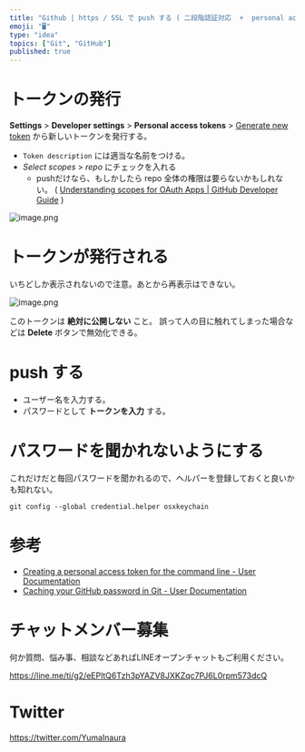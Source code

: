 ```yaml
---
title: "Github | https / SSL で push する ( 二段階認証対応  +  personal access token を利用"
emoji: "🖥"
type: "idea"
topics: ["Git", "GitHub"]
published: true
---
```



# トークンの発行

**Settings** > **Developer settings** > **Personal access tokens** > [Generate new token](https://github.com/settings/tokens/new) から新しいトークンを発行する。

- `Token description` には適当な名前をつける。
- *Select scopes* > *repo* にチェックを入れる
  - pushだけなら、もしかしたら repo 全体の権限は要らないかもしれない。 ( [Understanding scopes for OAuth Apps | GitHub Developer Guide](https://developer.github.com/apps/building-oauth-apps/understanding-scopes-for-oauth-apps/) )

![image.png](https://qiita-image-store.s3.amazonaws.com/0/89618/a0ae2ff6-b8ac-0ef1-e9ea-2036548fb0b1.png)

# トークンが発行される

いちどしか表示されないので注意。あとから再表示はできない。

![image.png](https://qiita-image-store.s3.amazonaws.com/0/89618/9cd844a1-c108-ad05-835f-6bc621455104.png)

このトークンは **絶対に公開しない** こと。
誤って人の目に触れてしまった場合などは **Delete** ボタンで無効化できる。


# push する

- ユーザー名を入力する。
- パスワードとして **トークンを入力** する。

# パスワードを聞かれないようにする

これだけだと毎回パスワードを聞かれるので、ヘルパーを登録しておくと良いかも知れない。

```
git config --global credential.helper osxkeychain
```


# 参考

- [Creating a personal access token for the command line - User Documentation](https://help.github.com/articles/creating-a-personal-access-token-for-the-command-line/)
- [Caching your GitHub password in Git - User Documentation](https://help.github.com/articles/caching-your-github-password-in-git/)








<!-- Update From Qiita API -->

# チャットメンバー募集


何か質問、悩み事、相談などあればLINEオープンチャットもご利用ください。

https://line.me/ti/g2/eEPltQ6Tzh3pYAZV8JXKZqc7PJ6L0rpm573dcQ





# Twitter


https://twitter.com/YumaInaura


<!-- Update From Qiita API -->



